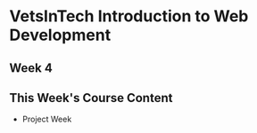 # VetsInTech Introduction to Web Development

## Week 4

## This Week's Course Content
- Project Week